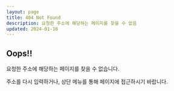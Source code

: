```yaml
---
layout: page
title: 404 Not Found
description: 요청한 주소에 해당하는 페이지를 찾을 수 없음
updated: 2024-01-16
---
```


## Oops!!

요청한 주소에 해당하는 페이지를 찾을 수 없습니다.

주소를 다시 입력하거나, 상단 메뉴를 통해 페이지에 접근하시기 바랍니다.